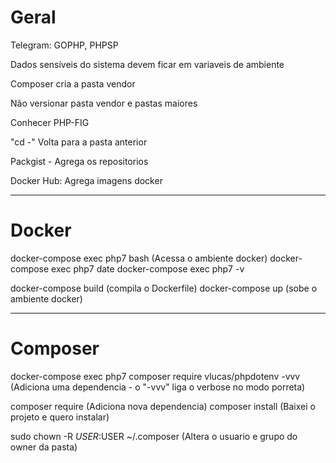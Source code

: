 # Geral
Telegram: GOPHP, PHPSP

Dados sensíveis do sistema devem ficar em variaveis de ambiente


Composer cria a pasta vendor

Não versionar pasta vendor e pastas maiores

Conhecer PHP-FIG

"cd -" Volta para a pasta anterior

Packgist - Agrega os repositorios

Docker Hub: Agrega imagens docker

---

# Docker
docker-compose exec php7 bash (Acessa o ambiente docker)
docker-compose exec php7 date
docker-compose exec php7 -v

docker-compose build (compila o Dockerfile)
docker-compose up (sobe o ambiente docker)

---

# Composer

docker-compose exec php7 composer require vlucas/phpdotenv -vvv (Adiciona uma dependencia - o "-vvv" liga o verbose no modo porreta)

composer require (Adiciona nova dependencia)
composer install (Baixei o projeto e quero instalar)

sudo chown -R $USER:$USER ~/.composer (Altera o usuario e grupo do owner da pasta)